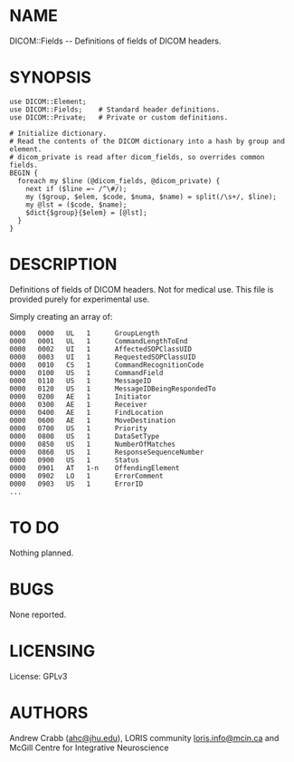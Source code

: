 # NAME

DICOM::Fields -- Definitions of fields of DICOM headers.

# SYNOPSIS

    use DICOM::Element;
    use DICOM::Fields;    # Standard header definitions.
    use DICOM::Private;   # Private or custom definitions.

    # Initialize dictionary.
    # Read the contents of the DICOM dictionary into a hash by group and element.
    # dicom_private is read after dicom_fields, so overrides common fields.
    BEGIN {
      foreach my $line (@dicom_fields, @dicom_private) {
        next if ($line =~ /^\#/);
        my ($group, $elem, $code, $numa, $name) = split(/\s+/, $line);
        my @lst = ($code, $name);
        $dict{$group}{$elem} = [@lst];
      }
    }

# DESCRIPTION

Definitions of fields of DICOM headers. Not for medical use. This file is
provided purely for experimental use.

Simply creating an array of:

    0000   0000   UL   1      GroupLength
    0000   0001   UL   1      CommandLengthToEnd
    0000   0002   UI   1      AffectedSOPClassUID
    0000   0003   UI   1      RequestedSOPClassUID
    0000   0010   CS   1      CommandRecognitionCode
    0000   0100   US   1      CommandField
    0000   0110   US   1      MessageID
    0000   0120   US   1      MessageIDBeingRespondedTo
    0000   0200   AE   1      Initiator
    0000   0300   AE   1      Receiver
    0000   0400   AE   1      FindLocation
    0000   0600   AE   1      MoveDestination
    0000   0700   US   1      Priority
    0000   0800   US   1      DataSetType
    0000   0850   US   1      NumberOfMatches
    0000   0860   US   1      ResponseSequenceNumber
    0000   0900   US   1      Status
    0000   0901   AT   1-n    OffendingElement
    0000   0902   LO   1      ErrorComment
    0000   0903   US   1      ErrorID
    ...

# TO DO

Nothing planned.

# BUGS

None reported.

# LICENSING

License: GPLv3

# AUTHORS

Andrew Crabb (ahc@jhu.edu),
LORIS community <loris.info@mcin.ca> and McGill Centre for Integrative Neuroscience
